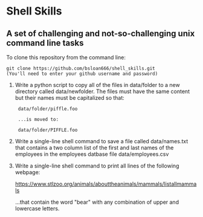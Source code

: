 Shell Skills
============

A set of challenging and not-so-challenging unix command line tasks
-------------------------------------------------------------------

To clone this repository from the command line:

    git clone https://github.com/bsloan666/shell_skills.git
    (You'll need to enter your github username and password) 
    
    
1. Write a python script to copy all of the files in data/folder to a new directory
   called data/newfolder. The files must have the same content but their names
   must be capitalized so that:

        data/folder/piffle.foo

        ...is moved to:

        data/folder/PIFFLE.foo

2. Write a single-line shell command to save a file called data/names.txt that
   contains a two column list of the first and last names of the employees in
   the employees datbase file data/employees.csv

3. Write a single-line shell command to print all lines of the following webpage:

   https://www.stlzoo.org/animals/abouttheanimals/mammals/listallmammals

   ...that contain the word "bear" with any combination of upper and lowercase letters.

